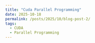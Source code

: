 ```yaml
---
title: "Cuda Parallel Programming"
date: 2025-10-18
permalink: /posts/2025/10/blog-post-2/
tags:
  - CUDA
  - Parallel Programming
---
```

